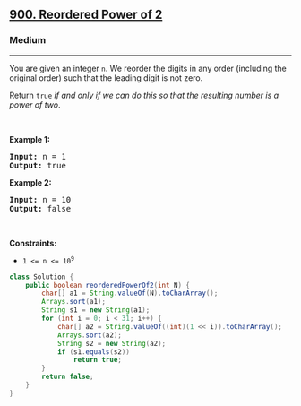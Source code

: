 <h2><a href="https://leetcode.com/problems/reordered-power-of-2">900. Reordered Power of 2</a></h2><h3>Medium</h3><hr><p>You are given an integer <code>n</code>. We reorder the digits in any order (including the original order) such that the leading digit is not zero.</p>

<p>Return <code>true</code> <em>if and only if we can do this so that the resulting number is a power of two</em>.</p>

<p>&nbsp;</p>
<p><strong class="example">Example 1:</strong></p>

<pre>
<strong>Input:</strong> n = 1
<strong>Output:</strong> true
</pre>

<p><strong class="example">Example 2:</strong></p>

<pre>
<strong>Input:</strong> n = 10
<strong>Output:</strong> false
</pre>

<p>&nbsp;</p>
<p><strong>Constraints:</strong></p>

<ul>
	<li><code>1 &lt;= n &lt;= 10<sup>9</sup></code></li>
</ul>

```java
class Solution {
    public boolean reorderedPowerOf2(int N) {
        char[] a1 = String.valueOf(N).toCharArray();
        Arrays.sort(a1);
        String s1 = new String(a1);
        for (int i = 0; i < 31; i++) {
            char[] a2 = String.valueOf((int)(1 << i)).toCharArray();
            Arrays.sort(a2);
            String s2 = new String(a2);
            if (s1.equals(s2))
                return true;
        }
        return false;
    }
}
```
